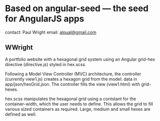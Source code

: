 # Based on angular-seed — the seed for AngularJS apps

contact: Paul Wright
email: alpual@gmail.com


WWright
-------

A portfolio website with a hexagonal grid system using an Angular grid-hex directive (directive.js) styled in hex.scss.  

Following a Model View Controller (MVC) architecture, the controller (currently view1.js) creates a hexagon grid from the model: data in app/json/hexGrid.json.  The controller fills the view (view1.html) with grid-hexes.  

hex.scss manipulates the hexagonal grid using a contstant for the container-width, which the user needs to define.  This allows the grid to fill various sized containers as required.  Large, medium and small hexes are defined as well.
